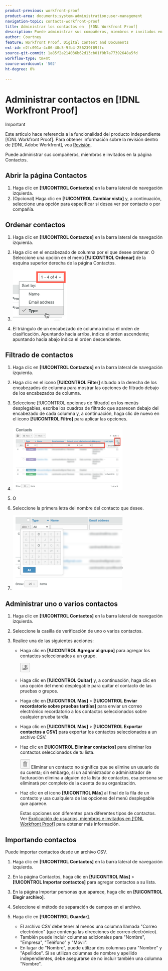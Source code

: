 ```yaml
---
product-previous: workfront-proof
product-area: documents;system-administration;user-management
navigation-topic: contacts-workfront-proof
title: Administrar los contactos en  [!DNL Workfront Proof]
description: Puede administrar sus compañeros, miembros e invitados en la página Contactos.
author: Courtney
feature: Workfront Proof, Digital Content and Documents
exl-id: e2fc091a-4c06-40c5-9fb4-256239f09ffc
source-git-commit: 1a85f2a214036b62d13cb01f0b7a77392648a5fd
workflow-type: tm+mt
source-wordcount: '502'
ht-degree: 0%

---
```


# Administrar contactos en [!DNL Workfront Proof]

>[!IMPORTANT]
>
>Este artículo hace referencia a la funcionalidad del producto independiente [!DNL Workfront Proof]. Para obtener información sobre la revisión dentro de [!DNL Adobe Workfront], vea [Revisión](../../../review-and-approve-work/proofing/proofing.md).

Puede administrar sus compañeros, miembros e invitados en la página Contactos.

## Abrir la página Contactos

1. Haga clic en **[!UICONTROL Contactos]** en la barra lateral de navegación izquierda.
1. (Opcional) Haga clic en **[!UICONTROL Cambiar vista]** y, a continuación, seleccione una opción para especificar si desea ver por contacto o por compañía.

## Ordenar contactos

1. Haga clic en **[!UICONTROL Contactos]** en la barra lateral de navegación izquierda.
1. Haga clic en el encabezado de columna por el que desee ordenar.
O
Seleccione una opción en el menú **[!UICONTROL Ordenar]** de la esquina superior derecha de la página Contactos.

1. ![Contactos_page-Sort_menu.png](assets/contacts-page-sort-menu.png)

1. El triángulo de un encabezado de columna indica el orden de clasificación. Apuntando hacia arriba, indica el orden ascendente; apuntando hacia abajo indica el orden descendente.

## Filtrado de contactos

1. Haga clic en **[!UICONTROL Contactos]** en la barra lateral de navegación izquierda.
1. Haga clic en el icono **[!UICONTROL Filter]** situado a la derecha de los encabezados de columna para mostrar las opciones de filtrado debajo de los encabezados de columna.
1. Seleccione [!UICONTROL opciones de filtrado] en los menús desplegables, escriba los cuadros de filtrado que aparecen debajo del encabezado de cada columna y, a continuación, haga clic de nuevo en el icono **[!UICONTROL Filtro]** para aplicar las opciones.
1. ![Contactos_página-Filtrando_opciones.png](assets/contacts-page-filtering-options-350x205.png)

1. O
1. Seleccione la primera letra del nombre del contacto que desee.
1. ![Contactos_page-filtering_by_letter.png](assets/contacts-page-filtering-by-letter-350x238.png)

## Administrar uno o varios contactos

1. Haga clic en **[!UICONTROL Contactos]** en la barra lateral de navegación izquierda.
1. Seleccione la casilla de verificación de uno o varios contactos.
1. Realice una de las siguientes acciones:

   * Haga clic en **[!UICONTROL Agregar al grupo]** para agregar los contactos seleccionados a un grupo.

     ![Agregar_al_grupo_btn.png](assets/add-to-group-btn.png)

   * Haga clic en **[!UICONTROL Quitar]** y, a continuación, haga clic en una opción del menú desplegable para quitar el contacto de las pruebas o grupos.
   * Haga clic en **[!UICONTROL Más]** > **[!UICONTROL Enviar recordatorio sobre pruebas tardías]** para enviar un correo electrónico recordatorio a los contactos seleccionados sobre cualquier prueba tardía.

   * Haga clic en **[!UICONTROL Más]** > **[!UICONTROL Exportar contactos a CSV]** para exportar los contactos seleccionados a un archivo CSV.

   * Haz clic en **[!UICONTROL Eliminar contactos]** para eliminar los contactos seleccionados de tu lista.

     ![Botón_papelera.png](assets/trash-button.png)
Eliminar un contacto no significa que se elimine un usuario de su cuenta; sin embargo, si un administrador o administrador de facturación elimina a alguien de la lista de contactos, esa persona se eliminará por completo de la cuenta de su organización.

   * Haz clic en el icono **[!UICONTROL Más]** al final de la fila de un contacto y usa cualquiera de las opciones del menú desplegable que aparece.

     Estas opciones son diferentes para diferentes tipos de contactos. Ver [Explicación de usuarios, miembros e invitados en [!DNL Workfront Proof]](../../../workfront-proof/wp-mnguserscontacts/contacts/use-members-guests.md) para obtener más información.

## Importando contactos

Puede importar contactos desde un archivo CSV.

1. Haga clic en **[!UICONTROL Contactos]** en la barra lateral de navegación izquierda.
1. En la página Contactos, haga clic en **[!UICONTROL Más]** > **[!UICONTROL Importar contactos]** para agregar contactos a su lista.

1. En la página Importar personas que aparece, haga clic en **[!UICONTROL Elegir archivo]**.
1. Seleccione el método de separación de campos en el archivo.
1. Haga clic en **[!UICONTROL Guardar]**.

   * El archivo CSV debe tener al menos una columna llamada &quot;Correo electrónico&quot; (que contenga las direcciones de correo electrónico).
   * También puede incluir columnas adicionales para &quot;Nombre&quot;, &quot;Empresa&quot;, &quot;Teléfono&quot; y &quot;Móvil&quot;.
   * En lugar de &quot;Nombre&quot;, puede utilizar dos columnas para &quot;Nombre&quot; y &quot;Apellidos&quot;. Si se utilizan columnas de nombre y apellido independientes, debe asegurarse de no incluir también una columna &quot;Nombre&quot;.

